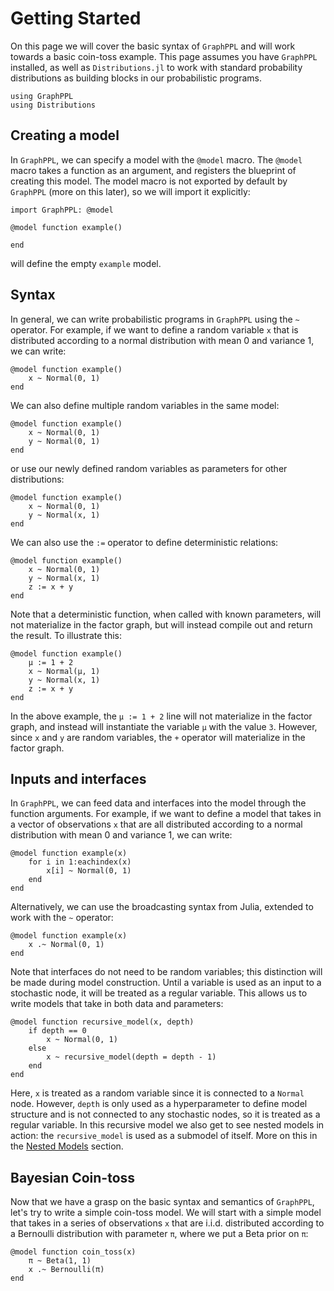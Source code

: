 # Getting Started

On this page we will cover the basic syntax of `GraphPPL` and will work towards a basic coin-toss example. This page assumes you have `GraphPPL` installed, as well as `Distributions.jl` to work with standard probability distributions as building blocks in our probabilistic programs.

```@example getting-started
using GraphPPL
using Distributions
```

## Creating a model

In `GraphPPL`, we can specify a model with the `@model` macro. The `@model` macro takes a function as an argument, and registers the blueprint of creating this model. The model macro is not exported by default by `GraphPPL` (more on this later), so we will import it explicitly:
    
```@example getting-started
import GraphPPL: @model

@model function example()

end
```
will define the empty `example` model.
## Syntax

In general, we can write probabilistic programs in `GraphPPL` using the `~` operator. For example, if we want to define a random variable `x` that is distributed according to a normal distribution with mean 0 and variance 1, we can write:

```@example getting-started
@model function example()
    x ~ Normal(0, 1)
end
```

We can also define multiple random variables in the same model:

```@example getting-started
@model function example()
    x ~ Normal(0, 1)
    y ~ Normal(0, 1)
end
```

or use our newly defined random variables as parameters for other distributions:

```@example getting-started
@model function example()
    x ~ Normal(0, 1)
    y ~ Normal(x, 1)
end
```

We can also use the `:=` operator to define deterministic relations:
    
```@example getting-started
@model function example()
    x ~ Normal(0, 1)
    y ~ Normal(x, 1)
    z := x + y
end
``` 

Note that a deterministic function, when called with known parameters, will not materialize in the factor graph, but will instead compile out and return the result. To illustrate this: 

```@example getting-started
@model function example()
    μ := 1 + 2
    x ~ Normal(μ, 1)
    y ~ Normal(x, 1)
    z := x + y
end
```

In the above example, the `μ := 1 + 2` line will not materialize in the factor graph, and instead will instantiate the variable `μ` with the value `3`. However, since `x` and `y` are random variables, the `+` operator will materialize in the factor graph.

## Inputs and interfaces

In `GraphPPL`, we can feed data and interfaces into the model through the function arguments. For example, if we want to define a model that takes in a vector of observations `x` that are all distributed according to a normal distribution with mean 0 and variance 1, we can write:

```@example getting-started
@model function example(x)
    for i in 1:eachindex(x)
        x[i] ~ Normal(0, 1)
    end
end
```

Alternatively, we can use the broadcasting syntax from Julia, extended to work with the `~` operator:

```@example getting-started
@model function example(x)
    x .~ Normal(0, 1)
end
```

Note that interfaces do not need to be random variables; this distinction will be made during model construction. Until a variable is used as an input to a stochastic node, it will be treated as a regular variable. This allows us to write models that take in both data and parameters:

```@example getting-started
@model function recursive_model(x, depth)
    if depth == 0
        x ~ Normal(0, 1)
    else
        x ~ recursive_model(depth = depth - 1)
    end
end
```
Here, `x` is treated as a random variable since it is connected to a `Normal` node. However, `depth` is only used as a hyperparameter to define model structure and is not connected to any stochastic nodes, so it is treated as a regular variable. In this recursive model we also get to see nested models in action: the `recursive_model` is used as a submodel of itself. More on this in the [Nested Models](#nested-models) section.

## Bayesian Coin-toss
Now that we have a grasp on the basic syntax and semantics of `GraphPPL`, let's try to write a simple coin-toss model. We will start with a simple model that takes in a series of observations `x` that are i.i.d. distributed according to a Bernoulli distribution with parameter `π`, where we put a Beta prior on `π`:

```@example getting-started
@model function coin_toss(x)
    π ~ Beta(1, 1)
    x .~ Bernoulli(π)
end
```